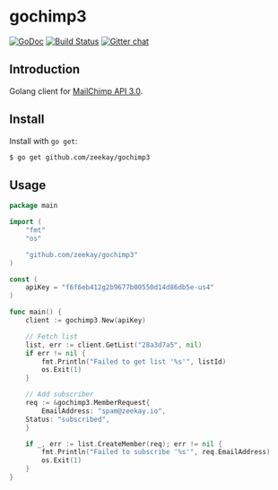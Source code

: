 # gochimp3
[![GoDoc][godoc-img]][godoc-url] [![Build Status][travis-img]][travis-url] [![Gitter chat][gitter-img]][gitter-url]

## Introduction
Golang client for [MailChimp API 3.0](http://developer.mailchimp.com/documentation/mailchimp/).

## Install
Install with `go get`:

```bash
$ go get github.com/zeekay/gochimp3
```

## Usage
```go
package main

import (
    "fmt"
    "os"

    "github.com/zeekay/gochimp3"
)

const (
    apiKey = "f6f6eb412g2b9677b00550d14d86db5e-us4"
)

func main() {
    client := gochimp3.New(apiKey)

    // Fetch list
	list, err := client.GetList("28a3d7a5", nil)
	if err != nil {
		fmt.Println("Failed to get list '%s'", listId)
		os.Exit(1)
	}

    // Add subscriber
    req := &gochimp3.MemberRequest{
        EmailAddress: "spam@zeekay.io",
	Status: "subscribed",
    }

	if _, err := list.CreateMember(req); err != nil {
		fmt.Println("Failed to subscribe '%s'", req.EmailAddress)
		os.Exit(1)
	}
}
```

[godoc-img]:      https://godoc.org/github.com/zeekay/gochimp3?status.svg
[godoc-url]:      https://godoc.org/github.com/zeekay/gochimp3
[travis-img]:     https://img.shields.io/travis/zeekay/gochimp3.svg
[travis-url]:     https://travis-ci.org/zeekay/gochimp3
[gitter-img]:     https://badges.gitter.im/join-chat.svg
[gitter-url]:     https://gitter.im/zeekay/hi

<!-- not used -->
[coveralls-img]:    https://coveralls.io/repos/zeekay/gochimp3/badge.svg?branch=master&service=github
[coveralls-url]:    https://coveralls.io/github/zeekay/gochimp3?branch=master
